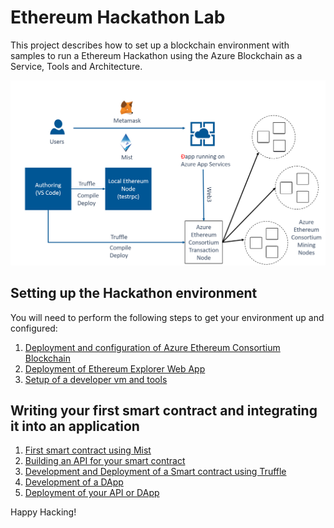 # Ethereum Hackathon Lab
This project describes how to set up a blockchain environment with samples to run a Ethereum Hackathon using the Azure Blockchain as a Service, Tools and Architecture.

![High level setup](./images/architecture.png)


## Setting up the Hackathon environment
You will need to perform the following steps to get your environment up and configured:
1. [Deployment and configuration of Azure Ethereum Consortium Blockchain](EnvironmentSetup.md)
2. [Deployment of Ethereum Explorer Web App](ExplorerSetup.md)
3. [Setup of a developer vm and tools](DeveloperSetup.md)

## Writing your first smart contract and integrating it into an application
1. [First smart contract using Mist](HelloSmartContract.md)
2. [Building an API for your smart contract](HelloSmartApi.md)
3. [Development and Deployment of a Smart contract using Truffle](DevSmartContract.md)
4. [Development of a DApp](Dapp.md)
5. [Deployment of your API or DApp](DeployApps.md)

Happy Hacking!